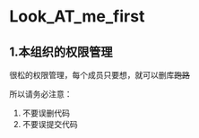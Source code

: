 # Look_AT_me_first

## 1.本组织的权限管理
  
  很松的权限管理，每个成员只要想，就可以删库~~跑路~~
  
  所以请务必注意：
  1. 不要误删代码
  2. 不要误提交代码
